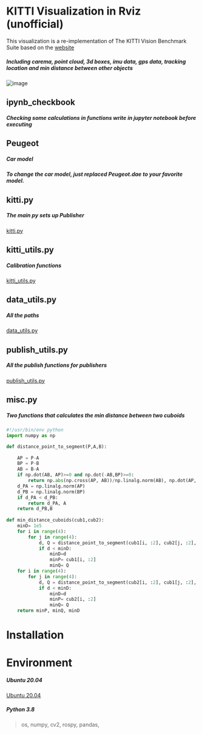# KITTI Visualization in Rviz (unofficial)
This visualization is a re-implementation of The KITTI Vision Benchmark Suite based on the [website](http://www.cvlibs.net/datasets/kitti/index.php)
##### Including carema, point cloud, 3d boxes, imu data, gps data, tracking location and min distance between other objects
![image](https://github.com/liudiepie/ROS_practice/blob/master/view.gif)

## ipynb_checkbook 
##### Checking some calculations in functions write in jupyter notebook before executing

## Peugeot
##### Car model
##### To change the car model, just replaced Peugeot.dae to your favorite model.
## kitti.py
##### The main py sets up Publisher
[kitti.py](https://github.com/liudiepie/ROS_practice/blob/master/src/kitti/src/kitti.py)
## kitti_utils.py
##### Calibration functions
[kitti_utils.py](https://github.com/liudiepie/ROS_practice/blob/master/src/kitti/src/kitti_utils.py)
## data_utils.py
##### All the paths
[data_utils.py](https://github.com/liudiepie/ROS_practice/blob/master/src/kitti/src/data_utils.py)
## publish_utils.py
##### All the publish functions for publishers
[publish_utils.py](https://github.com/liudiepie/ROS_practice/blob/master/src/kitti/src/publish_utils.py)
## misc.py
##### Two functions that calculates the min distance between two cuboids
```python
#!/usr/bin/env python
import numpy as np

def distance_point_to_segment(P,A,B):
    
	AP = P-A
	BP = P-B
	AB = B-A
	if np.dot(AB, AP)>=0 and np.dot(-AB,BP)>=0:
		return np.abs(np.cross(AP, AB))/np.linalg.norm(AB), np.dot(AP, AB)/np.dot(AB,AB)*AB + A
	d_PA = np.linalg.norm(AP)
	d_PB = np.linalg.norm(BP)
	if d_PA < d_PB:
		return d_PA, A
	return d_PB,B
	
def min_distance_cuboids(cub1,cub2):
	minD= 1e5
	for i in range(4):
		for j in range(4):
			d, Q = distance_point_to_segment(cub1[i, :2], cub2[j, :2], cub2[j+1, :2])
			if d < minD:
				minD=d
				minP= cub1[i, :2]
				minQ= Q
	for i in range(4):
		for j in range(4):
			d, Q = distance_point_to_segment(cub2[i, :2], cub1[j, :2], cub1[j+1, :2])
			if d < minD:
				minD=d
				minP= cub2[i, :2]
				minQ= Q
	return minP, minQ, minD
```
# Installation
# Environment
##### Ubuntu 20.04
[Ubuntu 20.04](https://ubuntu.com/download/desktop)
##### Python 3.8
> os, numpy, cv2, rospy, pandas,
